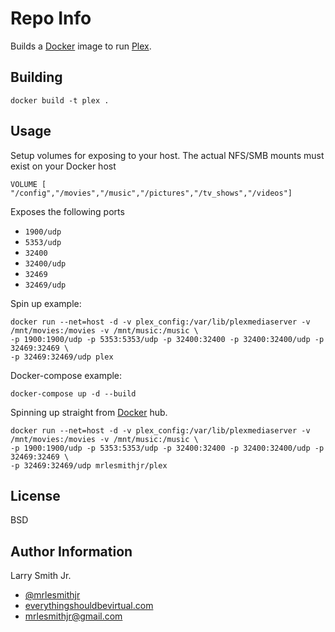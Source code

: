Repo Info
=========
Builds a [Docker] image to run [Plex].

Building
--------
```
docker build -t plex .
```
Usage
-----
Setup volumes for exposing to your host. The actual NFS/SMB mounts must exist
on your Docker host
```
VOLUME [ "/config","/movies","/music","/pictures","/tv_shows","/videos"]
```
Exposes the following ports
* `1900/udp`
* `5353/udp`
* `32400`
* `32400/udp`
* `32469`
* `32469/udp`

Spin up example:
```
docker run --net=host -d -v plex_config:/var/lib/plexmediaserver -v /mnt/movies:/movies -v /mnt/music:/music \
-p 1900:1900/udp -p 5353:5353/udp -p 32400:32400 -p 32400:32400/udp -p 32469:32469 \
-p 32469:32469/udp plex
```

Docker-compose example:
```
docker-compose up -d --build
```

Spinning up straight from [Docker] hub.
```
docker run --net=host -d -v plex_config:/var/lib/plexmediaserver -v /mnt/movies:/movies -v /mnt/music:/music \
-p 1900:1900/udp -p 5353:5353/udp -p 32400:32400 -p 32400:32400/udp -p 32469:32469 \
-p 32469:32469/udp mrlesmithjr/plex
```

License
-------

BSD

Author Information
------------------

Larry Smith Jr.
- [@mrlesmithjr]
- [everythingshouldbevirtual.com]
- [mrlesmithjr@gmail.com]


[Ansible]: <https://www.ansible.com/>
[Docker]: <https://www.docker.com>
[Plex]: <https://www.plex.tv/>
[@mrlesmithjr]: <https://twitter.com/mrlesmithjr>
[everythingshouldbevirtual.com]: <http://everythingshouldbevirtual.com>
[mrlesmithjr@gmail.com]: <mailto:mrlesmithjr@gmail.com>
